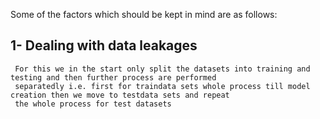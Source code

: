 Some of the factors which should be kept in mind are as follows:

1- Dealing with data leakages 
----------------------------------------------------------------
     For this we in the start only split the datasets into training and testing and then further process are performed
     separatedly i.e. first for traindata sets whole process till model creation then we move to testdata sets and repeat
     the whole process for test datasets
